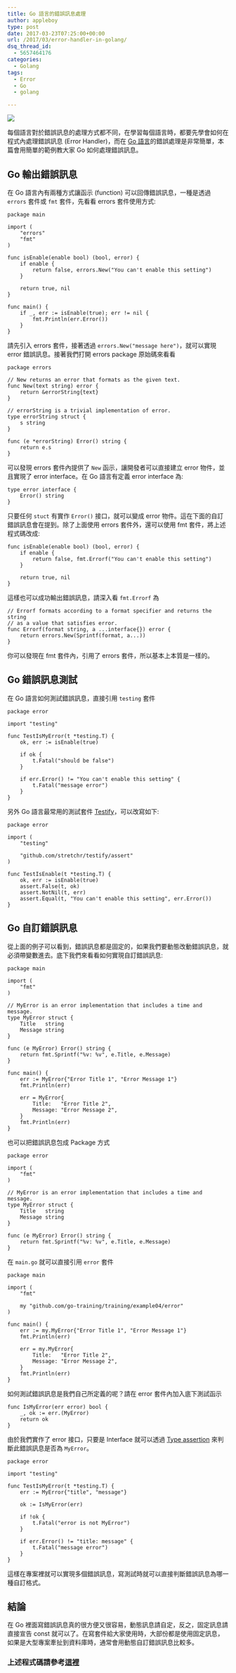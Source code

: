 ```yaml
---
title: Go 語言的錯誤訊息處理
author: appleboy
type: post
date: 2017-03-23T07:25:00+00:00
url: /2017/03/error-handler-in-golang/
dsq_thread_id:
  - 5657464176
categories:
  - Golang
tags:
  - Error
  - Go
  - golang

---
```

[![][1]][1]

每個語言對於錯誤訊息的處理方式都不同，在學習每個語言時，都要先學會如何在程式內處理錯誤訊息 (Error Handler)，而在 [Go 語言][2]的錯誤處理是非常簡單，本篇會用簡單的範例教大家 Go 如何處理錯誤訊息。

<!--more-->

## Go 輸出錯誤訊息

在 Go 語言內有兩種方式讓函示 (function) 可以回傳錯誤訊息，一種是透過 `errors` 套件或 `fmt` 套件，先看看 errors 套件使用方式:

<pre><code class="language-go">package main

import (
    "errors"
    "fmt"
)

func isEnable(enable bool) (bool, error) {
    if enable {
        return false, errors.New("You can't enable this setting")
    }

    return true, nil
}

func main() {
    if _, err := isEnable(true); err != nil {
        fmt.Println(err.Error())
    }
}</code></pre>

請先引入 errors 套件，接著透過 `errors.New("message here")`，就可以實現 error 錯誤訊息。接著我們打開 errors package 原始碼來看看

<pre><code class="language-go">package errors

// New returns an error that formats as the given text.
func New(text string) error {
    return &errorString{text}
}

// errorString is a trivial implementation of error.
type errorString struct {
    s string
}

func (e *errorString) Error() string {
    return e.s
}</code></pre>

可以發現 errors 套件內提供了 `New` 函示，讓開發者可以直接建立 error 物件，並且實現了 error interface。在 Go 語言有定義 error interface 為:

<pre><code class="language-go">type error interface {
    Error() string
}</code></pre>

只要任何 `stuct` 有實作 `Error()` 接口，就可以變成 error 物件。這在下面的自訂錯誤訊息會在提到。除了上面使用 errors 套件外，還可以使用 fmt 套件，將上述程式碼改成:

<pre><code class="language-go">func isEnable(enable bool) (bool, error) {
    if enable {
        return false, fmt.Errorf("You can't enable this setting")
    }

    return true, nil
}</code></pre>

這樣也可以成功輸出錯誤訊息，請深入看 `fmt.Errorf` 為

<pre><code class="language-go">// Errorf formats according to a format specifier and returns the string
// as a value that satisfies error.
func Errorf(format string, a ...interface{}) error {
    return errors.New(Sprintf(format, a...))
}</code></pre>

你可以發現在 fmt 套件內，引用了 errors 套件，所以基本上本質是一樣的。

## Go 錯誤訊息測試

在 Go 語言如何測試錯誤訊息，直接引用 `testing` 套件

<pre><code class="language-go">package error

import "testing"

func TestIsMyError(t *testing.T) {
    ok, err := isEnable(true)

    if ok {
        t.Fatal("should be false")
    }

    if err.Error() != "You can't enable this setting" {
        t.Fatal("message error")
    }
}</code></pre>

另外 Go 語言最常用的測試套件 [Testify][3]，可以改寫如下:

<pre><code class="language-go">package error

import (
    "testing"

    "github.com/stretchr/testify/assert"
)

func TestIsEnable(t *testing.T) {
    ok, err := isEnable(true)
    assert.False(t, ok)
    assert.NotNil(t, err)
    assert.Equal(t, "You can't enable this setting", err.Error())
}</code></pre>

## Go 自訂錯誤訊息

從上面的例子可以看到，錯誤訊息都是固定的，如果我們要動態改動錯誤訊息，就必須帶變數進去。底下我們來看看如何實現自訂錯誤訊息:

<pre><code class="language-go">package main

import (
    "fmt"
)

// MyError is an error implementation that includes a time and message.
type MyError struct {
    Title   string
    Message string
}

func (e MyError) Error() string {
    return fmt.Sprintf("%v: %v", e.Title, e.Message)
}

func main() {
    err := MyError{"Error Title 1", "Error Message 1"}
    fmt.Println(err)

    err = MyError{
        Title:   "Error Title 2",
        Message: "Error Message 2",
    }
    fmt.Println(err)
}</code></pre>

也可以把錯誤訊息包成 Package 方式

<pre><code class="language-go">package error

import (
    "fmt"
)

// MyError is an error implementation that includes a time and message.
type MyError struct {
    Title   string
    Message string
}

func (e MyError) Error() string {
    return fmt.Sprintf("%v: %v", e.Title, e.Message)
}</code></pre>

在 `main.go` 就可以直接引用 `error` 套件

<pre><code class="language-go">package main

import (
    "fmt"

    my "github.com/go-training/training/example04/error"
)

func main() {
    err := my.MyError{"Error Title 1", "Error Message 1"}
    fmt.Println(err)

    err = my.MyError{
        Title:   "Error Title 2",
        Message: "Error Message 2",
    }
    fmt.Println(err)
}</code></pre>

如何測試錯誤訊息是我們自己所定義的呢？請在 error 套件內加入底下測試函示

<pre><code class="language-go">func IsMyError(err error) bool {
    _, ok := err.(MyError)
    return ok
}</code></pre>

由於我們實作了 error 接口，只要是 Interface 就可以透過 [Type assertion][4] 來判斷此錯誤訊息是否為 `MyError`。

<pre><code class="language-go">package error

import "testing"

func TestIsMyError(t *testing.T) {
    err := MyError{"title", "message"}

    ok := IsMyError(err)

    if !ok {
        t.Fatal("error is not MyError")
    }

    if err.Error() != "title: message" {
        t.Fatal("message error")
    }
}</code></pre>

這樣在專案裡就可以實現多個錯誤訊息，寫測試時就可以直接判斷錯誤訊息為哪一種自訂格式。

## 結論

在 Go 裡面寫錯誤訊息真的很方便又很容易，動態訊息請自定，反之，固定訊息請直接宣告 const 就可以了。在寫套件給大家使用時，大部份都是使用固定訊息，如果是大型專案牽扯到資料庫時，通常會用動態自訂錯誤訊息比較多。

### 上述程式碼請參考[這裡][5]

 [1]: https://lh3.googleusercontent.com/jsocHCR9A9yEfDVUTrU0m42_aHhTEVDGW5p5PsQSx7GSlkt3gLjohfXH3S7P7p982332ruU_e-EtW0LwmiuZjvN65VIcyME-zE35C6EM0IV1nqY6KoNw3dwW2djjid3F-T5YgnJothA=w1920-h1080
 [2]: https://golang.org/
 [3]: https://github.com/stretchr/testify
 [4]: http://golang.org/doc/go_spec.html#Type_assertions
 [5]: https://github.com/go-training/training/tree/master/example04